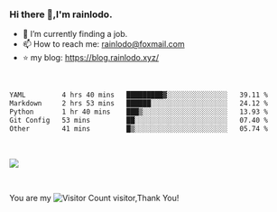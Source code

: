 ### Hi there 👋,I'm rainlodo.

- 🌱 I’m currently finding a job.
- 📫 How to reach me: rainlodo@foxmail.com
- ⭐️ my blog: https://blog.rainlodo.xyz/

<br/>

<!--START_SECTION:waka-->

```txt
YAML         4 hrs 40 mins   █████████▓░░░░░░░░░░░░░░░   39.11 %
Markdown     2 hrs 53 mins   ██████░░░░░░░░░░░░░░░░░░░   24.12 %
Python       1 hr 40 mins    ███▒░░░░░░░░░░░░░░░░░░░░░   13.93 %
Git Config   53 mins         ██░░░░░░░░░░░░░░░░░░░░░░░   07.40 %
Other        41 mins         █▒░░░░░░░░░░░░░░░░░░░░░░░   05.74 %
```

<!--END_SECTION:waka-->

<br/>

![](https://github-readme-stats.vercel.app/api?username=rainlodo&show_icons=true&theme=transparent)

<br/>

You are my ![Visitor Count](https://profile-counter.glitch.me/rainlodo/count.svg) visitor,Thank You!
